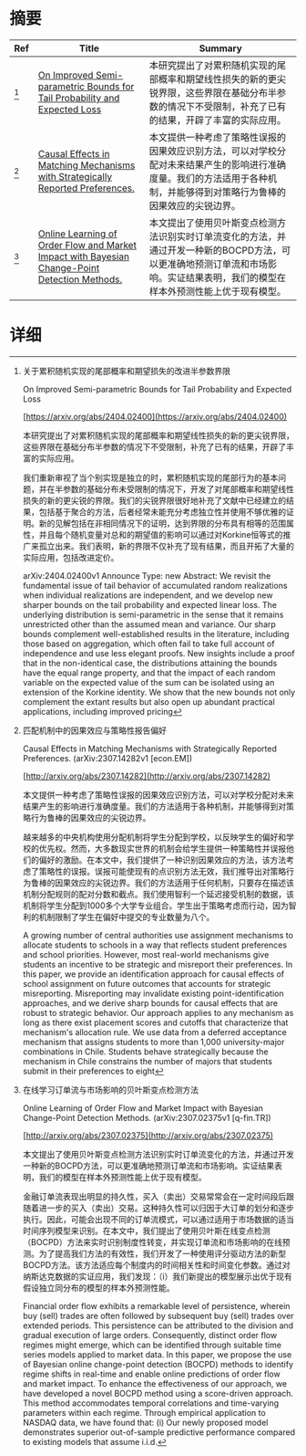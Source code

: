 # 摘要

| Ref | Title | Summary |
| --- | --- | --- |
| [^1] | [On Improved Semi-parametric Bounds for Tail Probability and Expected Loss](https://arxiv.org/abs/2404.02400) | 本研究提出了对累积随机实现的尾部概率和期望线性损失的新的更尖锐界限，这些界限在基础分布半参数的情况下不受限制，补充了已有的结果，开辟了丰富的实际应用。 |
| [^2] | [Causal Effects in Matching Mechanisms with Strategically Reported Preferences.](http://arxiv.org/abs/2307.14282) | 本文提供一种考虑了策略性误报的因果效应识别方法，可以对学校分配对未来结果产生的影响进行准确度量。我们的方法适用于各种机制，并能够得到对策略行为鲁棒的因果效应的尖锐边界。 |
| [^3] | [Online Learning of Order Flow and Market Impact with Bayesian Change-Point Detection Methods.](http://arxiv.org/abs/2307.02375) | 本文提出了使用贝叶斯变点检测方法识别实时订单流变化的方法，并通过开发一种新的BOCPD方法，可以更准确地预测订单流和市场影响。实证结果表明，我们的模型在样本外预测性能上优于现有模型。 |

# 详细

[^1]: 关于累积随机实现的尾部概率和期望损失的改进半参数界限

    On Improved Semi-parametric Bounds for Tail Probability and Expected Loss

    [https://arxiv.org/abs/2404.02400](https://arxiv.org/abs/2404.02400)

    本研究提出了对累积随机实现的尾部概率和期望线性损失的新的更尖锐界限，这些界限在基础分布半参数的情况下不受限制，补充了已有的结果，开辟了丰富的实际应用。

    

    我们重新审视了当个别实现是独立的时，累积随机实现的尾部行为的基本问题，并在半参数的基础分布未受限制的情况下，开发了对尾部概率和期望线性损失的新的更尖锐的界限。我们的尖锐界限很好地补充了文献中已经建立的结果，包括基于聚合的方法，后者经常未能充分考虑独立性并使用不够优雅的证明。新的见解包括在非相同情况下的证明，达到界限的分布具有相等的范围属性，并且每个随机变量对总和的期望值的影响可以通过对Korkine恒等式的推广来孤立出来。我们表明，新的界限不仅补充了现有结果，而且开拓了大量的实际应用，包括改进定价。

    arXiv:2404.02400v1 Announce Type: new  Abstract: We revisit the fundamental issue of tail behavior of accumulated random realizations when individual realizations are independent, and we develop new sharper bounds on the tail probability and expected linear loss. The underlying distribution is semi-parametric in the sense that it remains unrestricted other than the assumed mean and variance. Our sharp bounds complement well-established results in the literature, including those based on aggregation, which often fail to take full account of independence and use less elegant proofs. New insights include a proof that in the non-identical case, the distributions attaining the bounds have the equal range property, and that the impact of each random variable on the expected value of the sum can be isolated using an extension of the Korkine identity. We show that the new bounds not only complement the extant results but also open up abundant practical applications, including improved pricing 
    
[^2]: 匹配机制中的因果效应与策略性报告偏好

    Causal Effects in Matching Mechanisms with Strategically Reported Preferences. (arXiv:2307.14282v1 [econ.EM])

    [http://arxiv.org/abs/2307.14282](http://arxiv.org/abs/2307.14282)

    本文提供一种考虑了策略性误报的因果效应识别方法，可以对学校分配对未来结果产生的影响进行准确度量。我们的方法适用于各种机制，并能够得到对策略行为鲁棒的因果效应的尖锐边界。

    

    越来越多的中央机构使用分配机制将学生分配到学校，以反映学生的偏好和学校的优先权。然而，大多数现实世界的机制会给学生提供一种策略性并误报他们的偏好的激励。在本文中，我们提供了一种识别因果效应的方法，该方法考虑了策略性的误报。误报可能使现有的点识别方法无效，我们推导出对策略行为鲁棒的因果效应的尖锐边界。我们的方法适用于任何机制，只要存在描述该机制分配规则的配对分数和截点。我们使用智利一个延迟接受机制的数据，该机制将学生分配到1000多个大学专业组合。学生出于策略考虑而行动，因为智利的机制限制了学生在偏好中提交的专业数量为八个。

    A growing number of central authorities use assignment mechanisms to allocate students to schools in a way that reflects student preferences and school priorities. However, most real-world mechanisms give students an incentive to be strategic and misreport their preferences. In this paper, we provide an identification approach for causal effects of school assignment on future outcomes that accounts for strategic misreporting. Misreporting may invalidate existing point-identification approaches, and we derive sharp bounds for causal effects that are robust to strategic behavior. Our approach applies to any mechanism as long as there exist placement scores and cutoffs that characterize that mechanism's allocation rule. We use data from a deferred acceptance mechanism that assigns students to more than 1,000 university-major combinations in Chile. Students behave strategically because the mechanism in Chile constrains the number of majors that students submit in their preferences to eight
    
[^3]: 在线学习订单流与市场影响的贝叶斯变点检测方法

    Online Learning of Order Flow and Market Impact with Bayesian Change-Point Detection Methods. (arXiv:2307.02375v1 [q-fin.TR])

    [http://arxiv.org/abs/2307.02375](http://arxiv.org/abs/2307.02375)

    本文提出了使用贝叶斯变点检测方法识别实时订单流变化的方法，并通过开发一种新的BOCPD方法，可以更准确地预测订单流和市场影响。实证结果表明，我们的模型在样本外预测性能上优于现有模型。

    

    金融订单流表现出明显的持久性，买入（卖出）交易常常会在一定时间段后跟随着进一步的买入（卖出）交易。这种持久性可以归因于大订单的划分和逐步执行。因此，可能会出现不同的订单流模式，可以通过适用于市场数据的适当时间序列模型来识别。在本文中，我们提出了使用贝叶斯在线变点检测（BOCPD）方法来实时识别制度性转变，并实现订单流和市场影响的在线预测。为了提高我们方法的有效性，我们开发了一种使用评分驱动方法的新型BOCPD方法。该方法适应每个制度内的时间相关性和时间变化参数。通过对纳斯达克数据的实证应用，我们发现：（i）我们新提出的模型展示出优于现有假设独立同分布的模型的样本外预测性能。

    Financial order flow exhibits a remarkable level of persistence, wherein buy (sell) trades are often followed by subsequent buy (sell) trades over extended periods. This persistence can be attributed to the division and gradual execution of large orders. Consequently, distinct order flow regimes might emerge, which can be identified through suitable time series models applied to market data. In this paper, we propose the use of Bayesian online change-point detection (BOCPD) methods to identify regime shifts in real-time and enable online predictions of order flow and market impact. To enhance the effectiveness of our approach, we have developed a novel BOCPD method using a score-driven approach. This method accommodates temporal correlations and time-varying parameters within each regime. Through empirical application to NASDAQ data, we have found that: (i) Our newly proposed model demonstrates superior out-of-sample predictive performance compared to existing models that assume i.i.d.
    


